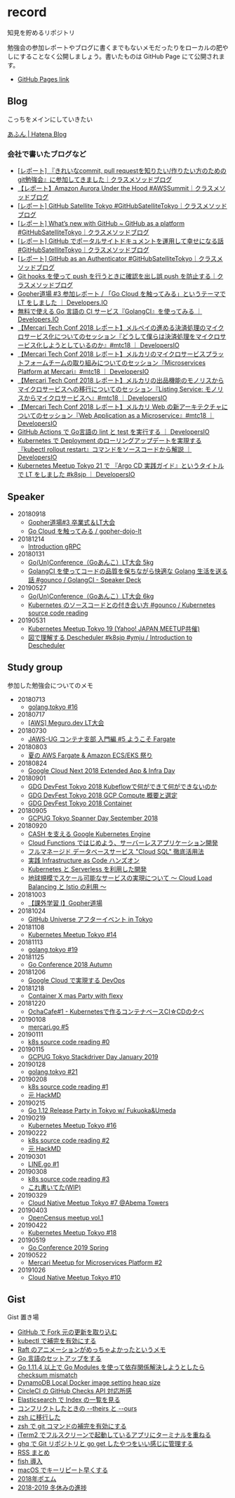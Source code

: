 # record

知見を貯めるリポジトリ

勉強会の参加レポートやブログに書くまでもないメモだったりをローカルの肥やしにすることなく公開しましょう。書いたものは GitHub Page にて公開されます。

* [GitHub Pages link](https://d-kuro.github.io/record/)

## Blog

こっちをメインにしていきたい

[あふん | Hatena Blog](https://ponde-m.hatenablog.com/)

### 会社で書いたブログなど

* [\[レポート\] 『きれいなcommit, pull requestを知りたい/作りたい方のためのgit勉強会』に参加してきました｜クラスメソッドブログ](https://dev.classmethod.jp/study_meeting/git-workshop-20180327/)
* [【レポート】Amazon Aurora Under the Hood #AWSSummit｜クラスメソッドブログ](https://dev.classmethod.jp/cloud/aws/amazon-aurora-under-the-hood-awssummit/)
* [\[レポート\] GitHub Satellite Tokyo #GitHubSatelliteTokyo｜クラスメソッドブログ](https://dev.classmethod.jp/etc/github-satellite-tokyo-2018/)
* [\[レポート\] What’s new with GitHub ~ GitHub as a platform #GitHubSatelliteTokyo｜クラスメソッドブログ](https://dev.classmethod.jp/event/whats-new-with-github/)
* [\[レポート\] GitHub でポータルサイトドキュメントを運用して幸せになる話 #GitHubSatelliteTokyo｜クラスメソッドブログ](https://dev.classmethod.jp/event/github-lt-tournament-githubpages/)
* [\[レポート\] GitHub as an Authenticator #GitHubSatelliteTokyo｜クラスメソッドブログ](https://dev.classmethod.jp/event/github-as-an-authenticator/)
* [Git hooks を使って push を行うときに確認を出し誤 push を防止する｜クラスメソッドブログ](https://dev.classmethod.jp/tool/git/git-hook-pre-push/)
* [Gopher道場 #3 参加レポート / 「Go Cloud を触ってみる」というテーマで LT をしました ｜ Developers.IO](https://dev.classmethod.jp/go/gopher-dojo/)
* [無料で使える Go 言語の CI サービス『GolangCI』を使ってみる ｜ Developers.IO](https://dev.classmethod.jp/go/golangci/)
* [【Mercari Tech Conf 2018 レポート】メルペイの進める決済処理のマイクロサービス化についてのセッション『どうして僕らは決済処理をマイクロサービス化しようとしているのか』#mtc18 ｜ DevelopersIO](https://dev.classmethod.jp/event/merpay-microservices-mtc18/)
* [【Mercari Tech Conf 2018 レポート】メルカリのマイクロサービスプラットフォームチームの取り組みについてのセッション『Microservices Platform at Mercari』#mtc18 ｜ DevelopersIO](https://dev.classmethod.jp/event/mercari-microservices-platform-mtc18/)
* [【Mercari Tech Conf 2018 レポート】メルカリの出品機能のモノリスからマイクロサービスへの移行についてのセッション『Listing Service: モノリスからマイクロサービスへ』#mtc18 ｜ DevelopersIO](https://dev.classmethod.jp/event/mercari-listing-from-monolith-to-microservices-mtc18/)
* [【Mercari Tech Conf 2018 レポート】メルカリ Web の新アーキテクチャについてのセッション『Web Application as a Microservice』#mtc18 ｜ DevelopersIO](https://dev.classmethod.jp/event/mercari-web-microservice-mtc18/)
* [GitHub Actions で Go言語の lint と test を実行する ｜ DevelopersIO](https://dev.classmethod.jp/etc/github-actions-golang/)
* [Kubernetes で Deployment のローリングアップデートを実現する 『kubectl rollout restart』コマンドをソースコードから解説 ｜ DevelopersIO](https://dev.classmethod.jp/etc/kubectl-rollout-restart/)
* [Kubernetes Meetup Tokyo 21 で 『Argo CD 実践ガイド』というタイトルで LT をしました #k8sjp ｜ DevelopersIO](https://dev.classmethod.jp/etc/k8smeetup-argocd/)

## Speaker

* 20180918
  * [Gopher道場#3 卒業式＆LT大会](https://mercari.connpass.com/event/101178/)
  * [Go Cloud を触ってみる / gopher-dojo-lt](https://speakerdeck.com/daikurosawa/gopher-dojo-lt)
* 20181214
  * [Introduction gRPC](https://speakerdeck.com/daikurosawa/introduction-grpc)
* 20180131
  * [Go(Un)Conference（Goあんこ）LT大会 5kg](https://gounconference.connpass.com/event/112942/)
  * [GolangCI を使ってコードの品質を保ちながら快適な Golang 生活を送る話 #gounco / GolangCI - Speaker Deck](https://speakerdeck.com/daikurosawa/golangci)
* 20190527
  * [Go(Un)Conference（Goあんこ）LT大会 6kg](https://gounconference.connpass.com/event/129090/)
  * [Kubernetes のソースコードとの付き合い方 #gounco / Kubernetes source code reading](https://speakerdeck.com/daikurosawa/kubernetes-source-code-reading)
* 20190531
  * [Kubernetes Meetup Tokyo 19 (Yahoo! JAPAN MEETUP共催)](https://k8sjp.connpass.com/event/126207/)
  * [図で理解する Descheduler #k8sjp #ymju / Introduction to Descheduler](https://speakerdeck.com/daikurosawa/introduction-to-descheduler)

## Study group

参加した勉強会についてのメモ

* 20180713
  * [golang.tokyo #16](./study_group/20180713_golang_tokyo.md)
* 20180717
  * [[AWS] Meguro.dev LT大会](./study_group/20180717_meguro_dev.md)
* 20180730
  * [JAWS-UG コンテナ支部 入門編 #5 ようこそ Fargate](./study_group/20180730_jawsug_container.md)
* 20180803
  * [夏の AWS Fargate & Amazon ECS/EKS 祭り](./study_group/20180803_aws_seminar_fargate_eks.md)
* 20180824
  * [Google Cloud Next 2018 Extended App & Infra Day](./study_group/20180824_google_cloud_next2018_extended_appandInfra_day.md)
* 20180901
  * [GDG DevFest Tokyo 2018 Kubeflowで何ができて何ができないのか](./study_group/20180901_gdg_dev_fest_kubeflow.md)
  * [GDG DevFest Tokyo 2018 GCP Compute 概要と選定](./study_group/20180901_gdg_dev_fest_gcp_compute.md)
  * [GDG DevFest Tokyo 2018 Container](./study_group/20180901_gdg_dev_fest_container.md)
* 20180905
  * [GCPUG Tokyo Spanner Day September 2018](./study_group/20180905_gcpug_spanner.md)
* 20180920
  * [CASH を支える Google Kubernetes Engine](./study_group/20180920_cach_gke.md)
  * [Cloud Functions ではじめよう、サーバーレスアプリケーション開発](./study_group/20180920_cloud_functions.md)
  * [フルマネージド データベースサービス "Cloud SQL" 徹底活用法](./study_group/20180920_cloud_sql.md)
  * [実践 Infrastructure as Code ハンズオン](./study_group/20180920_iac.md)
  * [Kubernetes と Serverless を利用した開発](./study_group/20180920_kubernetes_serverless.md)
  * [地球規模でスケール可能なサービスの実現について 〜 Cloud Load Balancing と Istio の利用 〜](./study_group/20180920_load_barancer.md)
* 20181003
  * [【課外学習 I】Gopher道場](./study_group/20181003_gopherdojo_ddd.md)
* 20181024
  * [GitHub Universe アフターイベント in Tokyo](https://gist.github.com/d-kuro/e6272d8f27e61b6fa341c1d6499370c2)
* 20181108
  * [Kubernetes Meetup Tokyo #14](https://gist.github.com/d-kuro/ae1375692cb13667b62e980c588c4f0c)
* 20181113
  * [golang.tokyo #19](https://gist.github.com/d-kuro/7e6321b5285f7cd947c62c21b81a81b4)
* 20181125
  * [Go Conference 2018 Autumn](https://gist.github.com/d-kuro/4378662f202c2fd991bb19463d2a8664)
* 20181206
  * [Google Cloud で実現する DevOps](https://gist.github.com/d-kuro/6b45a772b2bad973bd5bdf0f7b8a22e8)
* 20181218
  * [Container X mas Party with flexy](https://gist.github.com/d-kuro/2f1ea208eff27c7e10a683cde28f34fc)
* 20181220
  * [OchaCafe#1 - Kubernetesで作るコンテナベースCI☆CDの夕べ](https://gist.github.com/d-kuro/e5fe408d8fb8af643d385f20ad110d16)
* 20190108
  * [mercari.go #5](https://gist.github.com/d-kuro/fe4de3d5bf50d7fe3461bbf9bf80413c)
* 20190111
  * [k8s source code reading #0](https://gist.github.com/d-kuro/640e4070e3e958f7f6847df7b986f679)
* 20190115
  * [GCPUG Tokyo Stackdriver Day January 2019](https://gist.github.com/d-kuro/4181918ee5b2ae611ef4a48c88f5843b)
* 20190128
  * [golang.tokyo #21](https://gist.github.com/d-kuro/0113f27705c37e6415a01244c4bc9757)
* 20190208
  * [k8s source code reading #1](https://gist.github.com/d-kuro/e641c11e4b899df4db175791ad4e8855)
  * [元 HackMD](https://hackmd.io/dUbHc1ytRMy8Zp_eeyPqNg)
* 20190215
  * [Go 1.12 Release Party in Tokyo w/ Fukuoka&Umeda](https://gist.github.com/d-kuro/7d5de621f90f9cc790af475375ea93a6)
* 20190219
  * [Kubernetes Meetup Tokyo #16](https://gist.github.com/d-kuro/638c39e9c304a34e9ce3fa8806a49c4c)
* 20190222
  * [k8s source code reading #2](https://gist.github.com/d-kuro/4c6f8e8208f9bc7c7afd865465ce6854)
  * [元 HackMD](https://hackmd.io/Ahsu5Px-QHKqoo3YBT9EWQ)
* 20190301
  * [LINE.go #1](https://gist.github.com/d-kuro/93d54f70a605b26216b5653445412f12)
* 20190308
  * [k8s source code reading #3](https://k8s-code-reading.connpass.com/event/117941/)
  * [これ書いてた(WIP)](https://medium.com/@ponde_m/kubernetes-cronjob-33b66ad73f71)
* 20190329
  * [Cloud Native Meetup Tokyo #7 @Abema Towers](https://gist.github.com/d-kuro/08c0e50347da96ef0727e3ab1a869483)
* 20190403
  * [OpenCensus meetup vol.1](https://ponde-m.hatenablog.com/entry/2019/04/05/002644)
* 20190422
  * [Kubernetes Meetup Tokyo #18](https://gist.github.com/d-kuro/0d0b2359e0323d6bbfd328209fc90174)
* 20190519
  * [Go Conference 2019 Spring](https://gist.github.com/d-kuro/06e82a1ad287c197dedb178f5d928ffd)
* 20190522
  * [Mercari Meetup for Microservices Platform #2](https://gist.github.com/d-kuro/25db7cd78509a1fee829a59aea1adbd5#mercari-meetup-for-microservices-platform-2)
* 20191026
  * [Cloud Native Meetup Tokyo #10](https://gist.github.com/d-kuro/ed50a114f42b412f5fb9de1f564e6319)

## Gist

Gist 置き場

* [GitHub で Fork 元の更新を取り込む](https://gist.github.com/d-kuro/dcb43961c21a546e47f5f45361c03701)
* [kubectl で補完を有効にする](https://gist.github.com/d-kuro/605a44ebd1d4a28ecf318e9d2371645f)
* [Raft のアニメーションがめっちゃよかったというメモ](https://gist.github.com/d-kuro/f78647d2c953a65f094afed915f42fd0)
* [Go 言語のセットアップをする](https://gist.github.com/d-kuro/82a9305abb3b1b89193997e6c9e0f59c)
* [Go 1.11.4 以上で Go Modules を使って依存関係解決しようとしたら checksum mismatch](https://gist.github.com/d-kuro/3e78cba6b68d52c01b30a3b2b73b8285)
* [DynamoDB Local Docker image setting heap size](https://gist.github.com/d-kuro/07992d7a149dd62a2be24cf9d23e8033)
* [CircleCI の GitHub Checks API 対応所感](https://gist.github.com/d-kuro/19651e83549fe80e9d445e9d55b88af4)
* [Elasticsearch で Index の一覧を見る](https://gist.github.com/d-kuro/d72b9331ea93b061542096e72c2a2845)
* [コンフリクトしたときの --theirs と --ours](https://gist.github.com/d-kuro/08ec0964107ae4c8bc074ed8162b63cc)
* [zsh に移行した](https://gist.github.com/d-kuro/01513087559ac4c3d305f6485c58b7ad)
* [zsh で git コマンドの補完を有効にする](https://gist.github.com/d-kuro/352498c993c51831b25963be62074afa)
* [iTerm2 でフルスクリーンで起動しているアプリにターミナルを重ねる](https://gist.github.com/d-kuro/551d98f9d4a28f61b3e8111adc082074)
* [ghq で Git リポジトリと go get したやつをいい感じに管理する](https://gist.github.com/d-kuro/f4453b93ab5e9ff60be351d7d49b1476)
* [RSS まとめ](https://gist.github.com/d-kuro/839dc06dcb4d8d3368b4634f96a4e0d0)
* [fish 導入](https://gist.github.com/d-kuro/d0c5cfce385f3959bc77102f04a5a8f1)
* [macOS でキーリピート早くする](https://gist.github.com/d-kuro/5466c4b19a34b56ea0ff7725eab623d7)
* [2018年ポエム](https://gist.github.com/d-kuro/13e7d6cee08e4e7da1969836f5544591)
* [2018-2019 冬休みの進捗](https://gist.github.com/d-kuro/9bb545b4a1c735d852e9a1fb29ba3c5b)
